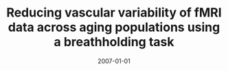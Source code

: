 ---
title: "Reducing vascular variability of fMRI data across aging populations using a breathholding task"
date: 2007-01-01
authors_string: D. Handwerker, A. Gazzaley, B. Inglis, M. D'Esposito
authors:
   - D. Handwerker
   - A. Gazzaley
   - B. Inglis
   - M. D'Esposito
author_ids:
   - daniel_handwerker
journal: 'Human Brain Mapping'
volume: 28
issue: 
pages: 846-859
book_title: ''
publisher: ''
abstract: ""
project_id: 
paper_url: 
doi: 10.1002/hbm.20307
data_loc: ''
code_loc: ''
file: '/assets/publications//assets/publications/'
file_name: '/assets/publications/'
type: journal_article
pub_str: ' (2007) Human Brain Mapping 28: 846-859'
layout: publication 
---
